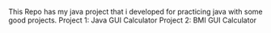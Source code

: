This Repo has my java project that i developed for practicing java with some good projects.
Project 1: Java GUI Calculator 
Project 2: BMI GUI Calculator
